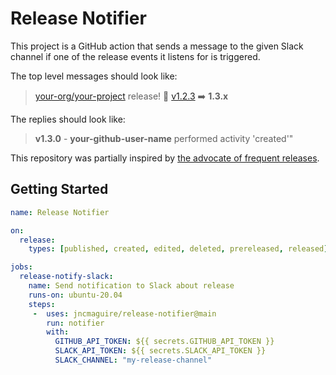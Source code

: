 # Release Notifier

This project is a GitHub action that sends a message to the given Slack channel if one of the release events it listens for is triggered.

The top level messages should look like:

> [your-org/your-project](#) release! 🎉 [v1.2.3](https://github.com/your-org/your-project/releases/tag/v1.2.3) ➡️ **1.3.x**

The replies should look like:

> **v1.3.0** - **your-github-user-name** performed activity 'created'"

This repository was partially inspired by [the advocate of frequent releases][Patti LaBelle].

## Getting Started


```yaml
name: Release Notifier

on:
  release:
    types: [published, created, edited, deleted, prereleased, released]

jobs:
  release-notify-slack:
    name: Send notification to Slack about release
    runs-on: ubuntu-20.04
    steps:
     -  uses: jncmaguire/release-notifier@main
        run: notifier
        with:
          GITHUB_API_TOKEN: ${{ secrets.GITHUB_API_TOKEN }}
          SLACK_API_TOKEN: ${{ secrets.SLACK_API_TOKEN }}
          SLACK_CHANNEL: "my-release-channel"
```


<!-- References -->
[Slack Webhooks]: https://api.slack.com/messaging/webhooks
[Variables]: https://docs.github.com/en/free-pro-team@latest/actions/learn-github-actions/essential-features-of-github-actions#using-variables-in-your-workflows
[Environment Variables]: https://docs.github.com/en/free-pro-team@latest/actions/reference/environment-variables#default-environment-variables
[Events]: https://docs.github.com/en/free-pro-team@latest/actions/reference/events-that-trigger-workflows#release
[Patti LaBelle]: https://youtu.be/ROIYcZGbfH0